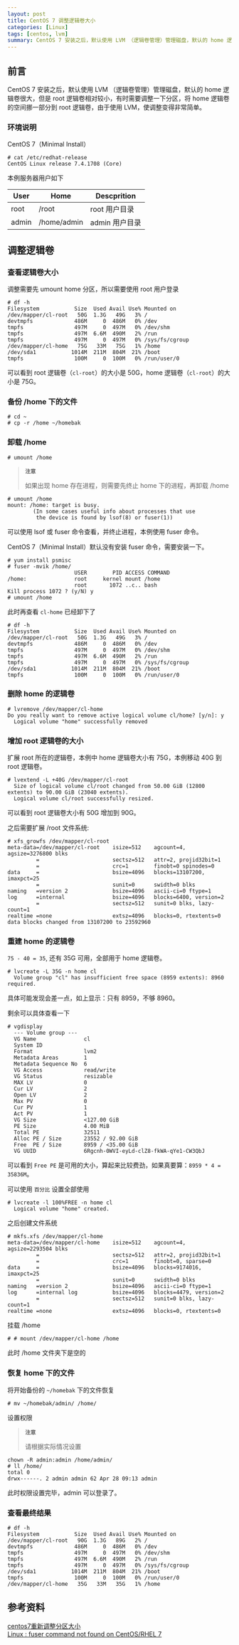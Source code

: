 ```yaml
---
layout: post
title: CentOS 7 调整逻辑卷大小 
categories: [Linux]
tags: [centos, lvm]
summary: CentOS 7 安装之后，默认使用 LVM （逻辑卷管理）管理磁盘，默认的 home 逻辑卷很大，但是 root 逻辑卷相对较小，有时需要调整一下分区，将 home 逻辑卷的空间挪一部分到 root 逻辑卷，由于使用 LVM，使调整变得非常简单。
---
```

## 前言
CentOS 7 安装之后，默认使用 LVM （逻辑卷管理）管理磁盘，默认的 home 逻辑卷很大，但是 root 逻辑卷相对较小，有时需要调整一下分区，将 home 逻辑卷的空间挪一部分到 root 逻辑卷，由于使用 LVM，使调整变得非常简单。

### 环境说明
CentOS 7（Minimal Install）

```terminal
# cat /etc/redhat-release 
CentOS Linux release 7.4.1708 (Core) 
```

本例服务器用户如下

| User     | Home         | Descprition   |
|----------|--------------|---------------|
| root     | /root        | root 用户目录  |
| admin    | /home/admin  | admin 用户目录 |

## 调整逻辑卷

### 查看逻辑卷大小
调整需要先 umount home 分区，所以需要使用 root 用户登录

```terminal
# df -h
Filesystem           Size  Used Avail Use% Mounted on
/dev/mapper/cl-root   50G  1.3G   49G   3% /
devtmpfs             486M     0  486M   0% /dev
tmpfs                497M     0  497M   0% /dev/shm
tmpfs                497M  6.6M  490M   2% /run
tmpfs                497M     0  497M   0% /sys/fs/cgroup
/dev/mapper/cl-home   75G   33M   75G   1% /home
/dev/sda1           1014M  211M  804M  21% /boot
tmpfs                100M     0  100M   0% /run/user/0
```

可以看到 root 逻辑卷（`cl-root`）的大小是 50G，home 逻辑卷（`cl-root`）的大小是 75G。

### 备份 /home 下的文件
```terminal
# cd ~
# cp -r /home ~/homebak
```

### 卸载 /home

```terminal
# umount /home
```

> **`注意`**
>
> 如果出现 home 存在进程，则需要先终止 home 下的进程，再卸载 /home

```terminal
# umount /home
mount: /home: target is busy.
        (In some cases useful info about processes that use
         the device is found by lsof(8) or fuser(1))
```

可以使用 lsof 或 fuser 命令查看，并终止进程，本例使用 fuser 命令。

CentOS 7（Minimal Install）默认没有安装 fuser 命令，需要安装一下。

```terminal
# yum install psmisc
# fuser -mvik /home/
                     USER        PID ACCESS COMMAND
/home:               root     kernel mount /home
                     root       1072 ..c.. bash
Kill process 1072 ? (y/N) y
# umount /home
```

此时再查看 `cl-home` 已经卸下了

```terminal
# df -h
Filesystem           Size  Used Avail Use% Mounted on
/dev/mapper/cl-root   50G  1.3G   49G   3% /
devtmpfs             486M     0  486M   0% /dev
tmpfs                497M     0  497M   0% /dev/shm
tmpfs                497M  6.6M  490M   2% /run
tmpfs                497M     0  497M   0% /sys/fs/cgroup
/dev/sda1           1014M  211M  804M  21% /boot
tmpfs                100M     0  100M   0% /run/user/0
```

### 删除 home 的逻辑卷

```terminal
# lvremove /dev/mapper/cl-home 
Do you really want to remove active logical volume cl/home? [y/n]: y
  Logical volume "home" successfully removed
```

### 增加 root 逻辑卷的大小
扩展 root 所在的逻辑卷，本例中 home 逻辑卷大小有 75G，本例移动 40G 到 root 逻辑卷。

```terminal
# lvextend -L +40G /dev/mapper/cl-root 
  Size of logical volume cl/root changed from 50.00 GiB (12800 extents) to 90.00 GiB (23040 extents).
  Logical volume cl/root successfully resized.
```

可以看到 root 逻辑卷大小有 50G 增加到 90G。

之后需要扩展 /root 文件系统:

```terminal
# xfs_growfs /dev/mapper/cl-root 
meta-data=/dev/mapper/cl-root    isize=512    agcount=4, agsize=3276800 blks
         =                       sectsz=512   attr=2, projid32bit=1
         =                       crc=1        finobt=0 spinodes=0
data     =                       bsize=4096   blocks=13107200, imaxpct=25
         =                       sunit=0      swidth=0 blks
naming   =version 2              bsize=4096   ascii-ci=0 ftype=1
log      =internal               bsize=4096   blocks=6400, version=2
         =                       sectsz=512   sunit=0 blks, lazy-count=1
realtime =none                   extsz=4096   blocks=0, rtextents=0
data blocks changed from 13107200 to 23592960
```

### 重建 home 的逻辑卷

`75 - 40 = 35`, 还有 35G 可用，全部用于 home 逻辑卷。

```terminal
# lvcreate -L 35G -n home cl
  Volume group "cl" has insufficient free space (8959 extents): 8960 required.
```

具体可能发现会差一点，如上显示：只有 8959，不够 8960。

剩余可以具体查看一下

```terminal
# vgdisplay
  --- Volume group ---
  VG Name               cl
  System ID             
  Format                lvm2
  Metadata Areas        1
  Metadata Sequence No  6
  VG Access             read/write
  VG Status             resizable
  MAX LV                0
  Cur LV                2
  Open LV               2
  Max PV                0
  Cur PV                1
  Act PV                1
  VG Size               <127.00 GiB
  PE Size               4.00 MiB
  Total PE              32511
  Alloc PE / Size       23552 / 92.00 GiB
  Free  PE / Size       8959 / <35.00 GiB
  VG UUID               6Rgcnh-0WVI-eyLd-clZ8-fkWA-qYe1-CW3QbJ
```

可以看到 `Free PE` 是可用的大小，算起来比较费劲，如果真要算：`8959 * 4 = 35836M`。

可以使用 `百分比` 设置全部使用

```terminal
# lvcreate -l 100%FREE -n home cl
  Logical volume "home" created.
```

之后创建文件系统
```terminal
# mkfs.xfs /dev/mapper/cl-home 
meta-data=/dev/mapper/cl-home    isize=512    agcount=4, agsize=2293504 blks
         =                       sectsz=512   attr=2, projid32bit=1
         =                       crc=1        finobt=0, sparse=0
data     =                       bsize=4096   blocks=9174016, imaxpct=25
         =                       sunit=0      swidth=0 blks
naming   =version 2              bsize=4096   ascii-ci=0 ftype=1
log      =internal log           bsize=4096   blocks=4479, version=2
         =                       sectsz=512   sunit=0 blks, lazy-count=1
realtime =none                   extsz=4096   blocks=0, rtextents=0
```

挂载 /home

```terminal
# # mount /dev/mapper/cl-home /home
```

此时 /home 文件夹下是空的

### 恢复 home 下的文件

将开始备份的 `~/homebak` 下的文件恢复

```terminal
# mv ~/homebak/admin/ /home/
```

设置权限

> **`注意`**
>
> 请根据实际情况设置

```terminal
chown -R admin:admin /home/admin/
# ll /home/
total 0
drwx------. 2 admin admin 62 Apr 28 09:13 admin
``` 
此时权限设置完毕，admin 可以登录了。

### 查看最终结果

```terminal
# df -h
Filesystem           Size  Used Avail Use% Mounted on
/dev/mapper/cl-root   90G  1.3G   89G   2% /
devtmpfs             486M     0  486M   0% /dev
tmpfs                497M     0  497M   0% /dev/shm
tmpfs                497M  6.6M  490M   2% /run
tmpfs                497M     0  497M   0% /sys/fs/cgroup
/dev/sda1           1014M  211M  804M  21% /boot
tmpfs                100M     0  100M   0% /run/user/0
/dev/mapper/cl-home   35G   33M   35G   1% /home
```

## 参考资料
[centos7重新调整分区大小][1]  
[Linux : fuser command not found on CentOS/RHEL 7][2]  
 
[1]: https://blog.csdn.net/perfectzq/article/details/73606119
[2]: http://www.itechlounge.net/2016/11/linux-fuser-command-not-found-on-centos-rhel-7/
